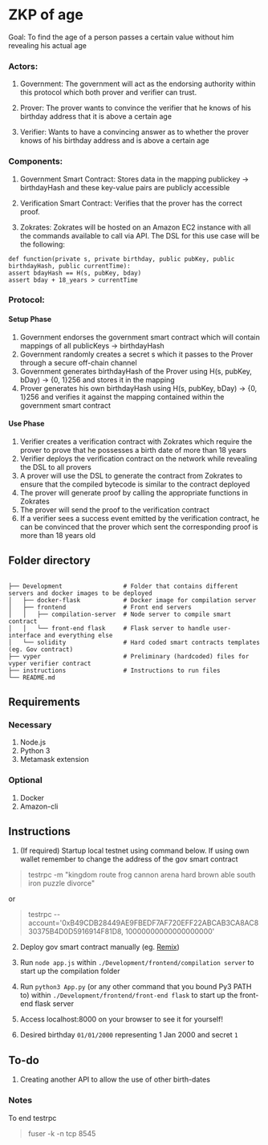 # ZKP of age

Goal: To find the age of a person passes a certain value without him revealing his actual age

### Actors:
1. Government: The government will act as the endorsing authority within this protocol which both prover and verifier can trust. 

2. Prover: The prover wants to convince the verifier that he knows of his birthday address that it is above a certain age

3. Verifier: Wants to have a convincing answer as to whether the prover knows of his birthday address and is above a certain age

### Components:
1. Government Smart Contract: Stores data in the mapping publickey -> birthdayHash and these key-value pairs are publicly accessible

2. Verification Smart Contract: Verifies that the prover has the correct proof.

3. Zokrates: Zokrates will be hosted on an Amazon EC2 instance with all the commands available to call via API. The DSL for this use case will be the following:
```
def function(private s, private birthday, public pubKey, public birthdayHash, public currentTime):
assert bdayHash == H(s, pubKey, bday)
assert bday + 18_years > currentTime
```

### Protocol:
#### Setup Phase
1. Government endorses the government smart contract which will contain mappings of all publicKeys -> birthdayHash
2. Government randomly creates a secret s which it passes to the Prover through a secure off-chain channel
3. Government generates birthdayHash of the Prover using H(s, pubKey, bDay) -> {0, 1}256 and stores it in the mapping
4. Prover generates his own birthdayHash using H(s, pubKey, bDay) -> {0, 1}256 and verifies it against the mapping contained within the government smart contract

#### Use Phase
1. Verifier creates a verification contract with Zokrates which require the prover to prove that he possesses a birth date of more than 18 years
2. Verifier deploys the verification contract on the network while revealing the DSL to all provers
3. A prover will use the DSL to generate the contract from Zokrates to ensure that the compiled bytecode is similar to the contract deployed
4. The prover will generate proof by calling the appropriate functions in Zokrates
5. The prover will send the proof to the verification contract
6. If a verifier sees a success event emitted by the verification contract, he can be convinced that the prover which sent the corresponding proof is more than 18 years old

## Folder directory
```

├── Development                 # Folder that contains different servers and docker images to be deployed
│   ├── docker-flask            # Docker image for compilation server
│   ├── frontend                # Front end servers
│   │   ├── compilation-server  # Node server to compile smart contract
│   │   └── front-end flask     # Flask server to handle user-interface and everything else
│   └── solidity                # Hard coded smart contracts templates (eg. Gov contract)
├── vyper                       # Preliminary (hardcoded) files for vyper verifier contract
├── instructions                # Instructions to run files
└── README.md
```

## Requirements

### Necessary
1. Node.js
2. Python 3
3. Metamask extension

### Optional
1. Docker
2. Amazon-cli

## Instructions
1. (If required) Startup local testnet using command below. If using own wallet remember to change the address of the gov smart contract

> testrpc -m "kingdom route frog cannon arena hard brown able south iron puzzle divorce" 

or

> testrpc --account='0xB49CDB28449AE9FBEDF7AF720EFF22ABCAB3CA8AC830375B4D0D5916914F81D8, 10000000000000000000'

2. Deploy gov smart contract manually (eg. [Remix](https://remix.ethereum.org))

3. Run `node app.js` within `./Development/frontend/compilation server` to start up the compilation folder

4. Run `python3 App.py` (or any other command that you bound Py3 PATH to) within `./Development/frontend/front-end flask` to start up the front-end flask server

5. Access localhost:8000 on your browser to see it for yourself!

6. Desired birthday `01/01/2000` representing 1 Jan 2000 and secret `1`

## To-do
1. Creating another API to allow the use of other birth-dates

### Notes
To end testrpc
> fuser -k -n tcp 8545
